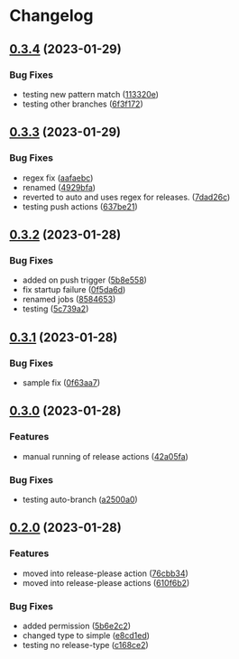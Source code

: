 # Changelog

## [0.3.4](https://github.com/ssuish/auto-release/compare/v0.3.3...v0.3.4) (2023-01-29)


### Bug Fixes

* testing new pattern match ([113320e](https://github.com/ssuish/auto-release/commit/113320e804dc43d0866b068e8b5b550896f7659e))
* testing other branches ([6f3f172](https://github.com/ssuish/auto-release/commit/6f3f172b186e5a22f215546a2a54d3aed5893b1c))

## [0.3.3](https://github.com/ssuish/auto-release/compare/v0.3.2...v0.3.3) (2023-01-29)


### Bug Fixes

* regex fix ([aafaebc](https://github.com/ssuish/auto-release/commit/aafaebc5f27e69e95b40c72044ffd881d5eec4a3))
* renamed ([4929bfa](https://github.com/ssuish/auto-release/commit/4929bfaa87675883a8704506db3d6ce5f907b098))
* reverted to auto and uses regex for releases. ([7dad26c](https://github.com/ssuish/auto-release/commit/7dad26c3d8136389667d6814f386232663e640eb))
* testing push actions ([637be21](https://github.com/ssuish/auto-release/commit/637be217afeffcd0edf809754838864323e70226))

## [0.3.2](https://github.com/ssuish/auto-release/compare/v0.3.1...v0.3.2) (2023-01-28)


### Bug Fixes

* added on push trigger ([5b8e558](https://github.com/ssuish/auto-release/commit/5b8e5589ff74b3f6bf18d672e911b8854e3d8c60))
* fix startup failure ([0f5da6d](https://github.com/ssuish/auto-release/commit/0f5da6da52bddf61dc4d53af0e0ab07dadbfb9dd))
* renamed jobs ([8584653](https://github.com/ssuish/auto-release/commit/85846534c49f6d4908db55183eb80cb888f6fec7))
* testing ([5c739a2](https://github.com/ssuish/auto-release/commit/5c739a25ac7d9bac53a30c655206bf9879773d38))

## [0.3.1](https://github.com/ssuish/auto-release/compare/v0.3.0...v0.3.1) (2023-01-28)


### Bug Fixes

* sample fix ([0f63aa7](https://github.com/ssuish/auto-release/commit/0f63aa7c2f405640547366b5f7be50bff41f01ad))

## [0.3.0](https://github.com/ssuish/auto-release/compare/v0.2.0...v0.3.0) (2023-01-28)


### Features

* manual running of release actions ([42a05fa](https://github.com/ssuish/auto-release/commit/42a05faba90d7d58e44e2c10cc7cb62d1b4e30a0))


### Bug Fixes

* testing auto-branch ([a2500a0](https://github.com/ssuish/auto-release/commit/a2500a0700d0c95e513b5600538a5f4d71f73d26))

## [0.2.0](https://github.com/ssuish/auto-release/compare/v0.1.14...v0.2.0) (2023-01-28)


### Features

* moved into release-please action ([76cbb34](https://github.com/ssuish/auto-release/commit/76cbb3472f1664243d4df8f8deca5a6e39e13b3e))
* moved into release-please actions ([610f6b2](https://github.com/ssuish/auto-release/commit/610f6b2e4799e80dd7ea593fe68eb80770c77ad9))


### Bug Fixes

* added permission ([5b6e2c2](https://github.com/ssuish/auto-release/commit/5b6e2c27f5dabb2e5dae33d7141c922d6fbef73b))
* changed type to simple ([e8cd1ed](https://github.com/ssuish/auto-release/commit/e8cd1ed41439579aaecff0e5a9e017b8e9d1b1ca))
* testing no release-type ([c168ce2](https://github.com/ssuish/auto-release/commit/c168ce2176665b84a831ed5463432252f7b0d6ce))
